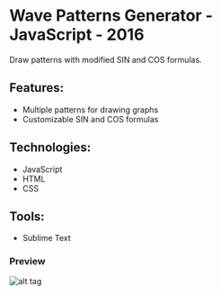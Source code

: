# Wave Patterns Generator - JavaScript - 2016
Draw patterns with modified SIN and COS formulas.

## Features:
- Multiple patterns for drawing graphs
- Customizable SIN and COS formulas

## Technologies:
- JavaScript
- HTML
- CSS

## Tools:
- Sublime Text

### Preview

![alt tag](https://github.com/panaitescu-paul/graph-samples/blob/master/Process/1.png) 

